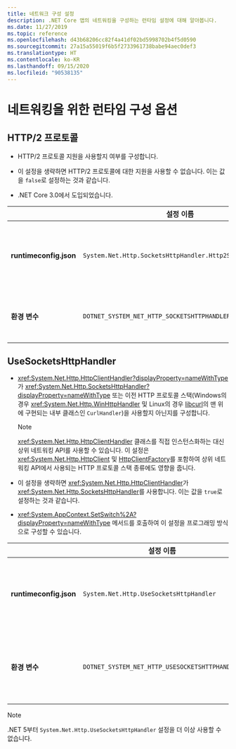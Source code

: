 ```yaml
---
title: 네트워크 구성 설정
description: .NET Core 앱의 네트워킹을 구성하는 런타임 설정에 대해 알아봅니다.
ms.date: 11/27/2019
ms.topic: reference
ms.openlocfilehash: d43b68206cc82f4a41df02bd5998702b4f5d0590
ms.sourcegitcommit: 27a15a55019f6b5f2733961738babe94aec0def3
ms.translationtype: HT
ms.contentlocale: ko-KR
ms.lasthandoff: 09/15/2020
ms.locfileid: "90538135"
---
```

# <a name="run-time-configuration-options-for-networking"></a>네트워킹을 위한 런타임 구성 옵션

## <a name="http2-protocol"></a>HTTP/2 프로토콜

- HTTP/2 프로토콜 지원을 사용할지 여부를 구성합니다.

- 이 설정을 생략하면 HTTP/2 프로토콜에 대한 지원을 사용할 수 없습니다. 이는 값을 `false`로 설정하는 것과 같습니다.

- .NET Core 3.0에서 도입되었습니다.

| | 설정 이름 | 값 |
| - | - | - |
| **runtimeconfig.json** | `System.Net.Http.SocketsHttpHandler.Http2Support` | `false` - 사용 안 함<br/>`true` - 사용 |
| **환경 변수** | `DOTNET_SYSTEM_NET_HTTP_SOCKETSHTTPHANDLER_HTTP2SUPPORT` | `0` - 사용 안 함<br/>`1` - 사용 |

## <a name="usesocketshttphandler"></a>UseSocketsHttpHandler

- <xref:System.Net.Http.HttpClientHandler?displayProperty=nameWithType>가 <xref:System.Net.Http.SocketsHttpHandler?displayProperty=nameWithType> 또는 이전 HTTP 프로토콜 스택(Windows의 경우 <xref:System.Net.Http.WinHttpHandler> 및 Linux의 경우 [libcurl](https://curl.haxx.se/libcurl/)의 맨 위에 구현되는 내부 클래스인 `CurlHandler`)을 사용할지 아닌지를 구성합니다.

  > [!NOTE]
  > <xref:System.Net.Http.HttpClientHandler> 클래스를 직접 인스턴스화하는 대신 상위 네트워킹 API를 사용할 수 있습니다. 이 설정은 <xref:System.Net.Http.HttpClient> 및 [HttpClientFactory](/previous-versions/aspnet/hh995280(v=vs.118))를 포함하여 상위 네트워킹 API에서 사용되는 HTTP 프로토콜 스택 종류에도 영향을 줍니다.

- 이 설정을 생략하면 <xref:System.Net.Http.HttpClientHandler>가 <xref:System.Net.Http.SocketsHttpHandler>를 사용합니다. 이는 값을 `true`로 설정하는 것과 같습니다.

- <xref:System.AppContext.SetSwitch%2A?displayProperty=nameWithType> 메서드를 호출하여 이 설정을 프로그래밍 방식으로 구성할 수 있습니다.

| | 설정 이름 | 값 |
| - | - | - |
| **runtimeconfig.json** | `System.Net.Http.UseSocketsHttpHandler` | `true` - <xref:System.Net.Http.SocketsHttpHandler>를 사용하도록 설정<br/>`false` - Windows의 경우 <xref:System.Net.Http.WinHttpHandler>를 사용하고 Linux의 경우 [libcurl](https://curl.haxx.se/libcurl/)을 사용할 수 있습니다. |
| **환경 변수** | `DOTNET_SYSTEM_NET_HTTP_USESOCKETSHTTPHANDLER` | `1` - <xref:System.Net.Http.SocketsHttpHandler>를 사용하도록 설정<br/>`0` - Windows의 경우 <xref:System.Net.Http.WinHttpHandler>를 사용하고 Linux의 경우 [libcurl](https://curl.haxx.se/libcurl/)을 사용할 수 있습니다. |

> [!NOTE]
> .NET 5부터 `System.Net.Http.UseSocketsHttpHandler` 설정을 더 이상 사용할 수 없습니다.
